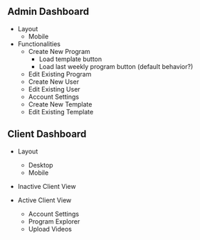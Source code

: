 ## Admin Dashboard

-   Layout
    -   Mobile
-   Functionalities
    -   Create New Program
        -   Load template button
        -   Load last weekly program button (default behavior?)
    -   Edit Existing Program
    -   Create New User
    -   Edit Existing User
    -   Account Settings
    -   Create New Template
    -   Edit Existing Template

## Client Dashboard

-   Layout

    -   Desktop
    -   Mobile

-   Inactive Client View

-   Active Client View
    -   Account Settings
    -   Program Explorer
    -   Upload Videos
